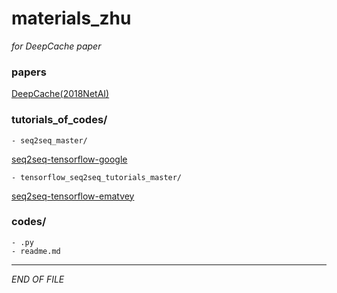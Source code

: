 # materials_zhu

_for DeepCache paper_

### papers
[DeepCache(2018NetAI)](https://dl.acm.org/citation.cfm?id=3229555)

### tutorials_of_codes/
    - seq2seq_master/

[seq2seq-tensorflow-google](https://github.com/google/seq2seq)

    - tensorflow_seq2seq_tutorials_master/  

[seq2seq-tensorflow-ematvey](https://github.com/ematvey/tensorflow-seq2seq-tutorials)

### codes/
    - .py
    - readme.md


---
_END OF FILE_
